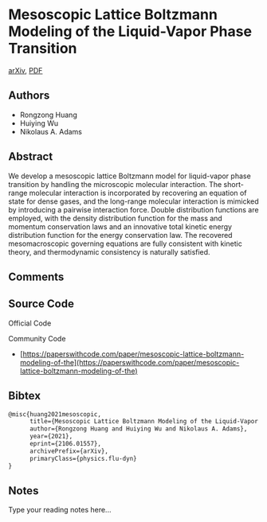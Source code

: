 
# Mesoscopic Lattice Boltzmann Modeling of the Liquid-Vapor Phase Transition

[arXiv](https://arxiv.org/abs/2106.01557), [PDF](https://arxiv.org/pdf/2106.01557.pdf)

## Authors

- Rongzong Huang
- Huiying Wu
- Nikolaus A. Adams

## Abstract

We develop a mesoscopic lattice Boltzmann model for liquid-vapor phase transition by handling the microscopic molecular interaction. The short-range molecular interaction is incorporated by recovering an equation of state for dense gases, and the long-range molecular interaction is mimicked by introducing a pairwise interaction force. Double distribution functions are employed, with the density distribution function for the mass and momentum conservation laws and an innovative total kinetic energy distribution function for the energy conservation law. The recovered mesomacroscopic governing equations are fully consistent with kinetic theory, and thermodynamic consistency is naturally satisfied.

## Comments



## Source Code

Official Code



Community Code

- [https://paperswithcode.com/paper/mesoscopic-lattice-boltzmann-modeling-of-the](https://paperswithcode.com/paper/mesoscopic-lattice-boltzmann-modeling-of-the)

## Bibtex

```tex
@misc{huang2021mesoscopic,
      title={Mesoscopic Lattice Boltzmann Modeling of the Liquid-Vapor Phase Transition}, 
      author={Rongzong Huang and Huiying Wu and Nikolaus A. Adams},
      year={2021},
      eprint={2106.01557},
      archivePrefix={arXiv},
      primaryClass={physics.flu-dyn}
}
```

## Notes

Type your reading notes here...

